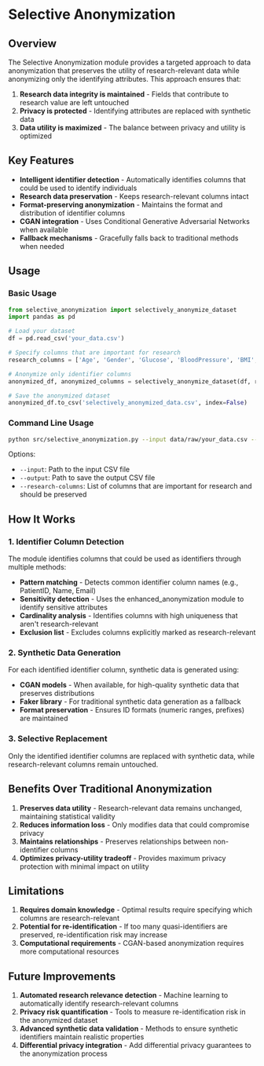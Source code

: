# Selective Anonymization

## Overview

The Selective Anonymization module provides a targeted approach to data anonymization that preserves the utility of research-relevant data while anonymizing only the identifying attributes. This approach ensures that:

1. **Research data integrity is maintained** - Fields that contribute to research value are left untouched
2. **Privacy is protected** - Identifying attributes are replaced with synthetic data
3. **Data utility is maximized** - The balance between privacy and utility is optimized

## Key Features

- **Intelligent identifier detection** - Automatically identifies columns that could be used to identify individuals
- **Research data preservation** - Keeps research-relevant columns intact
- **Format-preserving anonymization** - Maintains the format and distribution of identifier columns
- **CGAN integration** - Uses Conditional Generative Adversarial Networks when available
- **Fallback mechanisms** - Gracefully falls back to traditional methods when needed

## Usage

### Basic Usage

```python
from selective_anonymization import selectively_anonymize_dataset
import pandas as pd

# Load your dataset
df = pd.read_csv('your_data.csv')

# Specify columns that are important for research
research_columns = ['Age', 'Gender', 'Glucose', 'BloodPressure', 'BMI', 'Outcome']

# Anonymize only identifier columns
anonymized_df, anonymized_columns = selectively_anonymize_dataset(df, research_columns)

# Save the anonymized dataset
anonymized_df.to_csv('selectively_anonymized_data.csv', index=False)
```

### Command Line Usage

```bash
python src/selective_anonymization.py --input data/raw/your_data.csv --output data/processed/selectively_anonymized_data.csv --research-columns Age Gender Glucose BloodPressure BMI Outcome
```

Options:
- `--input`: Path to the input CSV file
- `--output`: Path to save the output CSV file
- `--research-columns`: List of columns that are important for research and should be preserved

## How It Works

### 1. Identifier Column Detection

The module identifies columns that could be used as identifiers through multiple methods:

- **Pattern matching** - Detects common identifier column names (e.g., PatientID, Name, Email)
- **Sensitivity detection** - Uses the enhanced_anonymization module to identify sensitive attributes
- **Cardinality analysis** - Identifies columns with high uniqueness that aren't research-relevant
- **Exclusion list** - Excludes columns explicitly marked as research-relevant

### 2. Synthetic Data Generation

For each identified identifier column, synthetic data is generated using:

- **CGAN models** - When available, for high-quality synthetic data that preserves distributions
- **Faker library** - For traditional synthetic data generation as a fallback
- **Format preservation** - Ensures ID formats (numeric ranges, prefixes) are maintained

### 3. Selective Replacement

Only the identified identifier columns are replaced with synthetic data, while research-relevant columns remain untouched.

## Benefits Over Traditional Anonymization

1. **Preserves data utility** - Research-relevant data remains unchanged, maintaining statistical validity
2. **Reduces information loss** - Only modifies data that could compromise privacy
3. **Maintains relationships** - Preserves relationships between non-identifier columns
4. **Optimizes privacy-utility tradeoff** - Provides maximum privacy protection with minimal impact on utility

## Limitations

1. **Requires domain knowledge** - Optimal results require specifying which columns are research-relevant
2. **Potential for re-identification** - If too many quasi-identifiers are preserved, re-identification risk may increase
3. **Computational requirements** - CGAN-based anonymization requires more computational resources

## Future Improvements

1. **Automated research relevance detection** - Machine learning to automatically identify research-relevant columns
2. **Privacy risk quantification** - Tools to measure re-identification risk in the anonymized dataset
3. **Advanced synthetic data validation** - Methods to ensure synthetic identifiers maintain realistic properties
4. **Differential privacy integration** - Add differential privacy guarantees to the anonymization process